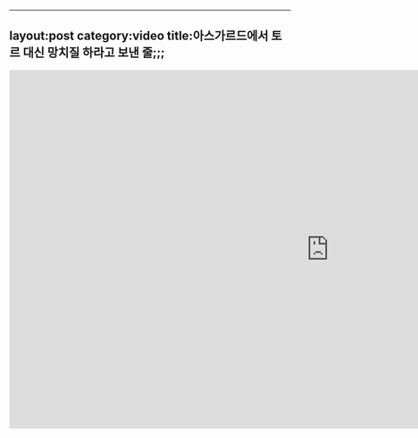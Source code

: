 -----
layout:post
category:video
title:아스가르드에서 토르 대신 망치질 하라고 보낸 줄;;;
---------------

<iframe width="1143" height="643" src="https://www.youtube.com/embed/KeOd7rMjqhE" title="아스가르드에서 토르 대신 망치질 하라고 보낸 줄;;;┃Thought He Was Sent From Asgard On Behalf of Thor ;;;" frameborder="0" allow="accelerometer; autoplay; clipboard-write; encrypted-media; gyroscope; picture-in-picture; web-share" allowfullscreen></iframe>